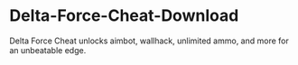 # Delta-Force-Cheat-Download
Delta Force Cheat unlocks aimbot, wallhack, unlimited ammo, and more for an unbeatable edge.
